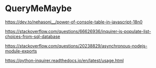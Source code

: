 # QueryMeMaybe

https://dev.to/nehasoni__/power-of-console-table-in-javascript-18n0

https://stackoverflow.com/questions/66626936/inquirer-js-populate-list-choices-from-sql-database

https://stackoverflow.com/questions/20238829/asynchronous-nodejs-module-exports

https://python-inquirer.readthedocs.io/en/latest/usage.html

